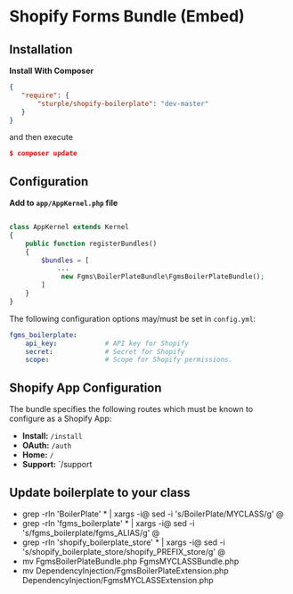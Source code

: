 # Shopify Forms Bundle (Embed)

## Installation

**Install With Composer**

```json
{
   "require": {
       "sturple/shopify-boilerplate": "dev-master"
   }
}

```

and then execute

```json
$ composer update
```


## Configuration

**Add to ```app/AppKernel.php``` file**

```php

class AppKernel extends Kernel
{
    public function registerBundles()
    {
        $bundles = [
            ...
             new Fgms\BoilerPlateBundle\FgmsBoilerPlateBundle();
        ]
    }
}

```

The following configuration options may/must be set in `config.yml`:

```yaml
fgms_boilerplate:
    api_key:            # API key for Shopify
    secret:             # Secret for Shopify
    scope:              # Scope for Shopify permissions.
```

## Shopify App Configuration

The bundle specifies the following routes which must be known to configure as a Shopify App:

- **Install:** `/install`
- **OAuth:** `/auth`
- **Home:** `/`
- **Support:** `/support



## Update boilerplate to your class


* grep -rln 'BoilerPlate' * | xargs -i@ sed -i 's/BoilerPlate/MYCLASS/g' @
* grep -rln 'fgms_boilerplate' * | xargs -i@ sed -i 's/fgms_boilerplate/fgms_ALIAS/g' @
* grep -rln 'shopify_boilerplate_store' * | xargs -i@ sed -i 's/shopify_boilerplate_store/shopify_PREFIX_store/g' @
* mv FgmsBoilerPlateBundle.php FgmsMYCLASSBundle.php
* mv DependencyInjection/FgmsBoilerPlateExtension.php DependencyInjection/FgmsMYCLASSExtension.php

